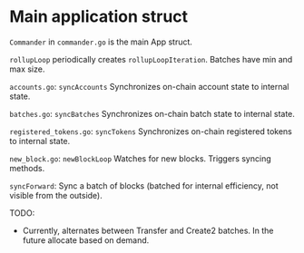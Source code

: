 # Main application struct

`Commander` in `commander.go` is the main App struct.

`rollupLoop` periodically creates `rollupLoopIteration`. Batches have min and max size.


`accounts.go`: `syncAccounts` Synchronizes on-chain account state to internal state.

`batches.go`: `syncBatches` Synchronizes on-chain batch state to internal state.

`registered_tokens.go`: `syncTokens` Synchronizes on-chain registered tokens to internal state.

`new_block.go`: `newBlockLoop` Watches for new blocks. Triggers syncing methods.

`syncForward`: Sync a batch of blocks (batched for internal efficiency, not visible from the outside).


TODO:

* Currently, alternates between Transfer and Create2 batches. In the future allocate
  based on demand.
